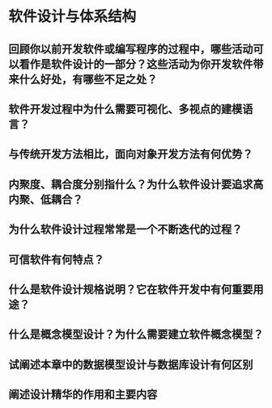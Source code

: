 # 软件设计与体系结构

## 回顾你以前开发软件或编写程序的过程中，哪些活动可以看作是软件设计的一部分？这些活动为你开发软件带来什么好处，有哪些不足之处？



## 软件开发过程中为什么需要可视化、多视点的建模语言？

 

## 与传统开发方法相比，面向对象开发方法有何优势？

 

## 内聚度、耦合度分别指什么？为什么软件设计要追求高内聚、低耦合？

 

## 为什么软件设计过程常常是一个不断迭代的过程？

 

## 可信软件有何特点？

 

## 什么是软件设计规格说明？它在软件开发中有何重要用途？

 

## 什么是概念模型设计？为什么需要建立软件概念模型？

 

## 试阐述本章中的数据模型设计与数据库设计有何区别



## 阐述设计精华的作用和主要内容